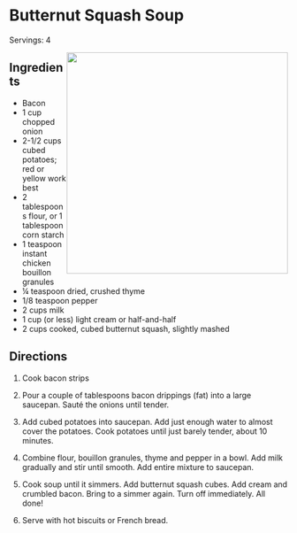 # Butternut Squash Soup

Servings: 4

<img style="float: right;" src="image.png" width=400>

## Ingredients

- Bacon
- 1 cup chopped onion
- 2-1/2 cups cubed potatoes; red or yellow work best
- 2 tablespoons flour, or 1 tablespoon corn starch
- 1 teaspoon instant chicken bouillon granules
- ¼ teaspoon dried, crushed thyme
- 1/8 teaspoon pepper
- 2 cups milk
- 1 cup (or less) light cream or half-and-half
- 2 cups cooked, cubed butternut squash, slightly mashed

## Directions

1. Cook bacon strips

2. Pour a couple of tablespoons bacon drippings (fat) into a large saucepan. Sauté the onions until tender.

3. Add cubed potatoes into saucepan. Add just enough water to almost cover the potatoes. Cook potatoes until just barely tender, about 10 minutes.

4. Combine flour, bouillon granules, thyme and pepper in a bowl. Add milk gradually and stir until smooth. Add entire mixture to saucepan.

5. Cook soup until it simmers. Add butternut squash cubes. Add cream and crumbled bacon. Bring to a simmer again. Turn off immediately. All done!

6. Serve with hot biscuits or French bread.